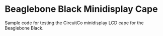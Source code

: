 # Beaglebone Black Minidisplay Cape
Sample code for testing the CircuitCo minidisplay LCD cape for the Beaglebone Black.
